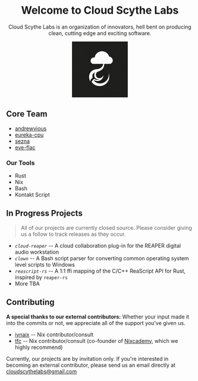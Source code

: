 <h1 align="center">Welcome to Cloud Scythe Labs</h1>
<p align="center">Cloud Scythe Labs is an organization of innovators, hell bent on producing clean, cutting edge and exciting software.</p>
<p align="center"><img src="https://raw.githubusercontent.com/Cloud-Scythe-Labs/.github/main/profile/cloud_reaper.jpeg" alt="cloud-reaper logo" width="150"/></p>

## Core Team
- [andrewvious](github.com/andrewvious)
- [eureka-cpu](github.com/eureka-cpu)
- [sezna](github.com/sezna)
- [eve-flac](github.com/eve-flac)

### Our Tools
- Rust
- Nix
- Bash
- Kontakt Script

## In Progress Projects
> All of our projects are currently closed source. Please consider giving us a follow to track releases as they occur.
- _`cloud-reaper`_ -- A cloud collaboration plug-in for the REAPER digital audio workstation
- _`clown`_ -- A Bash script parser for converting common operating system level scripts to Windows
- _`reascript-rs`_ -- A 1:1 ffi mapping of the C/C++ ReaScript API for Rust, inspired by `reaper-rs`
- More TBA

## Contributing
**A special thanks to our external contributors:**
Whether your input made it into the commits or not, we appreciate all of the support you've given us.

- [iynaix](github.com/iynaix) -- Nix contributor/consult
- [tfc](github.com/tfc) -- Nix contributor/consult (co-founder of [Nixcademy](https://nixcademy.com/), which we highly recommend)

Currently, our projects are by invitation only. If you're interested in becoming an external contributor, please send us an email directly at cloudscythelabs@gmail.com
